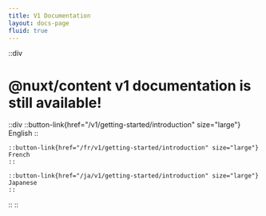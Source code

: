```yaml
---
title: V1 Documentation
layout: docs-page
fluid: true
---
```


::div
  # @nuxt/content v1 documentation is still available!

  ::div
    ::button-link{href="/v1/getting-started/introduction" size="large"}
    English
    ::

    ::button-link{href="/fr/v1/getting-started/introduction" size="large"}
    French
    ::

    ::button-link{href="/ja/v1/getting-started/introduction" size="large"}
    Japanese
    ::
  ::
::
